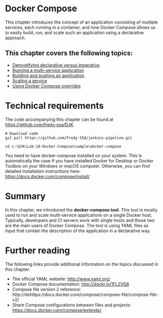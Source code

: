 # **Docker Compose**

This chapter introduces the concept of an application consisting of multiple services, each running in a container, and how Docker Compose allows us to easily build, run, and scale such an application using a declarative approach.

## This chapter covers the following topics:

- [Demystifying declarative versus imperative](demystifying-declarative-versus-imperative.md)
- [Running a multi-service application](running-a-multi-service-application.md)
- [Building and pushing an application](building-and-pushing-an-application.md)
- [Scaling a service](Scaling-a-service.md)
- [Using Docker Compose overrides](Using-Docker-Compose-overrides.md)


# Technical requirements
The code accompanying this chapter can be found at https://github.com/fredy-ssa/DJK
```
# Download code
git pull https://github.com/Fredy-SSA/jenkins-pipeline.git

cd c:\DJK\Lab-10-Docker-Compose\sample\docker-compose
```

You need to have docker-compose installed on your system. This is automatically the case if you have installed Docker for Desktop or Docker Toolbox on your Windows or macOS computer. Otherwise, you can find detailed installation instructions here: https://docs.docker.com/compose/install/

# Summary
In this chapter, we introduced the **docker-compose tool**. This tool is mostly used to run and scale multi-service applications on a single Docker host. Typically, developers and CI servers work with single hosts and those two are the main users of Docker Compose. The tool is using YAML files as input that contain the description of the application in a declarative way.


# Further reading
The following links provide additional information on the topics discussed in this chapter:

- The official YAML website: http://www.yaml.org/
- Docker Compose documentation: http://dockr.ly/1FL2VQ6
- Compose file version 2 reference: http://dohttps://docs.docker.com/compose/compose-file/compose-file-v2/
- Share Compose configurations between files and projects: https://docs.docker.com/compose/extends/